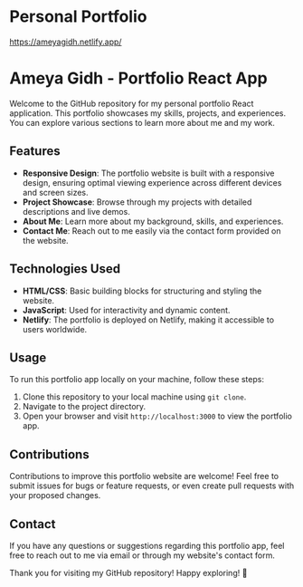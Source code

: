 # Personal Portfolio
https://ameyagidh.netlify.app/



# Ameya Gidh - Portfolio React App

Welcome to the GitHub repository for my personal portfolio React application. This portfolio showcases my skills, projects, and experiences. You can explore various sections to learn more about me and my work.

## Features

- **Responsive Design**: The portfolio website is built with a responsive design, ensuring optimal viewing experience across different devices and screen sizes.
- **Project Showcase**: Browse through my projects with detailed descriptions and live demos.
- **About Me**: Learn more about my background, skills, and experiences.
- **Contact Me**: Reach out to me easily via the contact form provided on the website.

## Technologies Used

- **HTML/CSS**: Basic building blocks for structuring and styling the website.
- **JavaScript**: Used for interactivity and dynamic content.
- **Netlify**: The portfolio is deployed on Netlify, making it accessible to users worldwide.

## Usage

To run this portfolio app locally on your machine, follow these steps:

1. Clone this repository to your local machine using `git clone`.
2. Navigate to the project directory.
3. Open your browser and visit `http://localhost:3000` to view the portfolio app.

## Contributions

Contributions to improve this portfolio website are welcome! Feel free to submit issues for bugs or feature requests, or even create pull requests with your proposed changes.

## Contact

If you have any questions or suggestions regarding this portfolio app, feel free to reach out to me via email or through my website's contact form.

Thank you for visiting my GitHub repository! Happy exploring! 🚀

